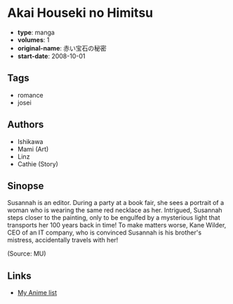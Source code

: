 # Akai Houseki no Himitsu

-   **type**: manga
-   **volumes**: 1
-   **original-name**: 赤い宝石の秘密
-   **start-date**: 2008-10-01

## Tags

-   romance
-   josei

## Authors

-   Ishikawa
-   Mami (Art)
-   Linz
-   Cathie (Story)

## Sinopse

Susannah is an editor. During a party at a book fair, she sees a portrait of a woman who is wearing the same red necklace as her. Intrigued, Susannah steps closer to the painting, only to be engulfed by a mysterious light that transports her 100 years back in time! To make matters worse, Kane Wilder, CEO of an IT company, who is convinced Susannah is his brother's mistress, accidentally travels with her!

(Source: MU)

## Links

-   [My Anime list](https://myanimelist.net/manga/36055/Akai_Houseki_no_Himitsu)
